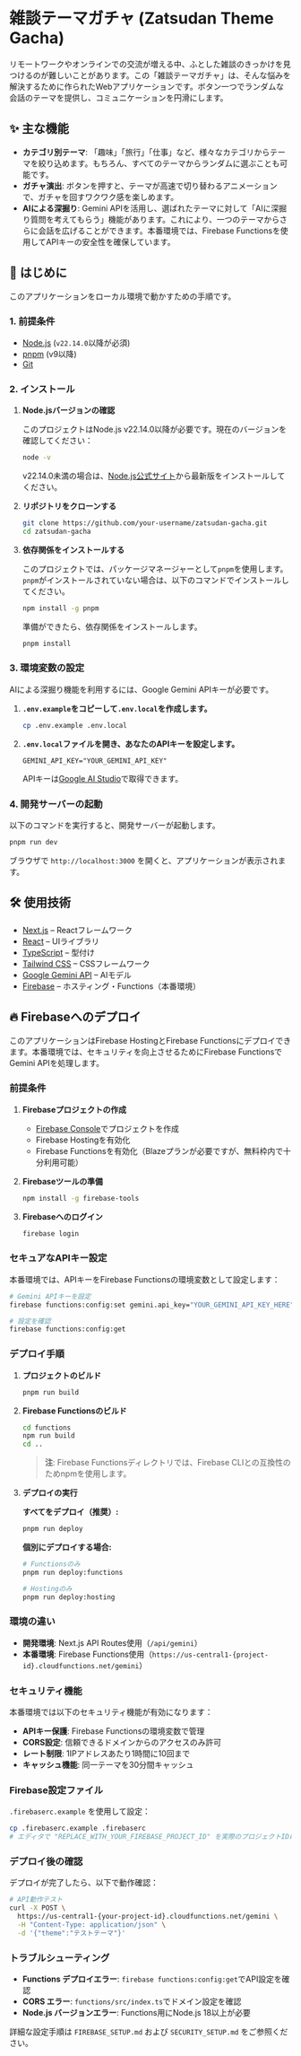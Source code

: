 # 雑談テーマガチャ (Zatsudan Theme Gacha)

リモートワークやオンラインでの交流が増える中、ふとした雑談のきっかけを見つけるのが難しいことがあります。この「雑談テーマガチャ」は、そんな悩みを解決するために作られたWebアプリケーションです。ボタン一つでランダムな会話のテーマを提供し、コミュニケーションを円滑にします。

## ✨ 主な機能

- **カテゴリ別テーマ**: 「趣味」「旅行」「仕事」など、様々なカテゴリからテーマを絞り込めます。もちろん、すべてのテーマからランダムに選ぶことも可能です。
- **ガチャ演出**: ボタンを押すと、テーマが高速で切り替わるアニメーションで、ガチャを回すワクワク感を楽しめます。
- **AIによる深掘り**: Gemini APIを活用し、選ばれたテーマに対して「AIに深掘り質問を考えてもらう」機能があります。これにより、一つのテーマからさらに会話を広げることができます。本番環境では、Firebase Functionsを使用してAPIキーの安全性を確保しています。

## 🚀 はじめに

このアプリケーションをローカル環境で動かすための手順です。

### 1. 前提条件

- [Node.js](https://nodejs.org/) (`v22.14.0`以降が必須)
- [pnpm](https://pnpm.io/ja/) (v9以降)
- [Git](https://git-scm.com/)

### 2. インストール

1. **Node.jsバージョンの確認**
   
   このプロジェクトはNode.js v22.14.0以降が必要です。現在のバージョンを確認してください：
   ```bash
   node -v
   ```
   v22.14.0未満の場合は、[Node.js公式サイト](https://nodejs.org/)から最新版をインストールしてください。

2. **リポジトリをクローンする**
   ```bash
   git clone https://github.com/your-username/zatsudan-gacha.git
   cd zatsudan-gacha
   ```

3. **依存関係をインストールする**

   このプロジェクトでは、パッケージマネージャーとして`pnpm`を使用します。`pnpm`がインストールされていない場合は、以下のコマンドでインストールしてください。
   ```bash
   npm install -g pnpm
   ```

   準備ができたら、依存関係をインストールします。
   ```bash
   pnpm install
   ```

### 3. 環境変数の設定

AIによる深掘り機能を利用するには、Google Gemini APIキーが必要です。

1. **`.env.example`をコピーして`.env.local`を作成します。**
   ```bash
   cp .env.example .env.local
   ```

2. **`.env.local`ファイルを開き、あなたのAPIキーを設定します。**
   ```
   GEMINI_API_KEY="YOUR_GEMINI_API_KEY"
   ```
   APIキーは[Google AI Studio](https://aistudio.google.com/app/apikey)で取得できます。

### 4. 開発サーバーの起動

以下のコマンドを実行すると、開発サーバーが起動します。

```bash
pnpm run dev
```

ブラウザで `http://localhost:3000` を開くと、アプリケーションが表示されます。

## 🛠️ 使用技術

- [Next.js](https://nextjs.org/) – Reactフレームワーク
- [React](https://react.dev/) – UIライブラリ
- [TypeScript](https://www.typescriptlang.org/) – 型付け
- [Tailwind CSS](https://tailwindcss.com/) – CSSフレームワーク
- [Google Gemini API](https://ai.google.dev/) – AIモデル
- [Firebase](https://firebase.google.com/) – ホスティング・Functions（本番環境）

## 🔥 Firebaseへのデプロイ

このアプリケーションはFirebase HostingとFirebase Functionsにデプロイできます。本番環境では、セキュリティを向上させるためにFirebase FunctionsでGemini APIを処理します。

### 前提条件

1. **Firebaseプロジェクトの作成**
   - [Firebase Console](https://console.firebase.google.com/)でプロジェクトを作成
   - Firebase Hostingを有効化
   - Firebase Functionsを有効化（Blazeプランが必要ですが、無料枠内で十分利用可能）

2. **Firebaseツールの準備**
   ```bash
   npm install -g firebase-tools
   ```

3. **Firebaseへのログイン**
   ```bash
   firebase login
   ```

### セキュアなAPIキー設定

本番環境では、APIキーをFirebase Functionsの環境変数として設定します：

```bash
# Gemini APIキーを設定
firebase functions:config:set gemini.api_key="YOUR_GEMINI_API_KEY_HERE"

# 設定を確認
firebase functions:config:get
```

### デプロイ手順

1. **プロジェクトのビルド**
   ```bash
   pnpm run build
   ```

2. **Firebase Functionsのビルド**
   ```bash
   cd functions
   npm run build
   cd ..
   ```
   
   > **注**: Firebase Functionsディレクトリでは、Firebase CLIとの互換性のためnpmを使用します。

3. **デプロイの実行**

   **すべてをデプロイ（推奨）:**
   ```bash
   pnpm run deploy
   ```

   **個別にデプロイする場合:**
   ```bash
   # Functionsのみ
   pnpm run deploy:functions
   
   # Hostingのみ
   pnpm run deploy:hosting
   ```

### 環境の違い

- **開発環境**: Next.js API Routes使用（`/api/gemini`）
- **本番環境**: Firebase Functions使用（`https://us-central1-{project-id}.cloudfunctions.net/gemini`）

### セキュリティ機能

本番環境では以下のセキュリティ機能が有効になります：

- **APIキー保護**: Firebase Functionsの環境変数で管理
- **CORS設定**: 信頼できるドメインからのアクセスのみ許可
- **レート制限**: 1IPアドレスあたり1時間に10回まで
- **キャッシュ機能**: 同一テーマを30分間キャッシュ

### Firebase設定ファイル

`.firebaserc.example` を使用して設定：

```bash
cp .firebaserc.example .firebaserc
# エディタで "REPLACE_WITH_YOUR_FIREBASE_PROJECT_ID" を実際のプロジェクトIDに置き換え
```

### デプロイ後の確認

デプロイが完了したら、以下で動作確認：

```bash
# API動作テスト
curl -X POST \
  https://us-central1-{your-project-id}.cloudfunctions.net/gemini \
  -H "Content-Type: application/json" \
  -d '{"theme":"テストテーマ"}'
```

### トラブルシューティング

- **Functions デプロイエラー**: `firebase functions:config:get`でAPI設定を確認
- **CORS エラー**: `functions/src/index.ts`でドメイン設定を確認
- **Node.js バージョンエラー**: Functions用にNode.js 18以上が必要

詳細な設定手順は `FIREBASE_SETUP.md` および `SECURITY_SETUP.md` をご参照ください。
